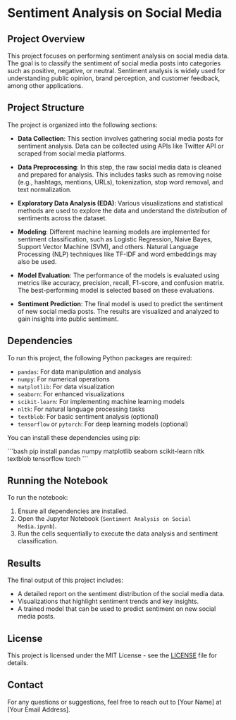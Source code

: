 
# Sentiment Analysis on Social Media

## Project Overview

This project focuses on performing sentiment analysis on social media data. The goal is to classify the sentiment of social media posts into categories such as positive, negative, or neutral. Sentiment analysis is widely used for understanding public opinion, brand perception, and customer feedback, among other applications.

## Project Structure

The project is organized into the following sections:

- **Data Collection**: This section involves gathering social media posts for sentiment analysis. Data can be collected using APIs like Twitter API or scraped from social media platforms.

- **Data Preprocessing**: In this step, the raw social media data is cleaned and prepared for analysis. This includes tasks such as removing noise (e.g., hashtags, mentions, URLs), tokenization, stop word removal, and text normalization.

- **Exploratory Data Analysis (EDA)**: Various visualizations and statistical methods are used to explore the data and understand the distribution of sentiments across the dataset.

- **Modeling**: Different machine learning models are implemented for sentiment classification, such as Logistic Regression, Naive Bayes, Support Vector Machine (SVM), and others. Natural Language Processing (NLP) techniques like TF-IDF and word embeddings may also be used.

- **Model Evaluation**: The performance of the models is evaluated using metrics like accuracy, precision, recall, F1-score, and confusion matrix. The best-performing model is selected based on these evaluations.

- **Sentiment Prediction**: The final model is used to predict the sentiment of new social media posts. The results are visualized and analyzed to gain insights into public sentiment.

## Dependencies

To run this project, the following Python packages are required:

- `pandas`: For data manipulation and analysis
- `numpy`: For numerical operations
- `matplotlib`: For data visualization
- `seaborn`: For enhanced visualizations
- `scikit-learn`: For implementing machine learning models
- `nltk`: For natural language processing tasks
- `textblob`: For basic sentiment analysis (optional)
- `tensorflow` or `pytorch`: For deep learning models (optional)

You can install these dependencies using pip:

\```bash
pip install pandas numpy matplotlib seaborn scikit-learn nltk textblob tensorflow torch
\```

## Running the Notebook

To run the notebook:

1. Ensure all dependencies are installed.
2. Open the Jupyter Notebook (`Sentiment Analysis on Social Media.ipynb`).
3. Run the cells sequentially to execute the data analysis and sentiment classification.

## Results

The final output of this project includes:

- A detailed report on the sentiment distribution of the social media data.
- Visualizations that highlight sentiment trends and key insights.
- A trained model that can be used to predict sentiment on new social media posts.

## License

This project is licensed under the MIT License - see the [LICENSE](LICENSE) file for details.

## Contact

For any questions or suggestions, feel free to reach out to [Your Name] at [Your Email Address].
